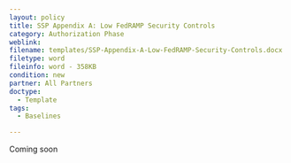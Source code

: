 ```yaml
---
layout: policy   
title: SSP Appendix A: Low FedRAMP Security Controls
category: Authorization Phase
weblink:
filename: templates/SSP-Appendix-A-Low-FedRAMP-Security-Controls.docx
filetype: word
fileinfo: word - 358KB
condition: new
partner: All Partners
doctype:
  - Template
tags:
  - Baselines

---
```

Coming soon
